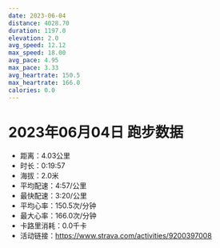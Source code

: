 ```yaml
---
date: 2023-06-04
distance: 4028.70
duration: 1197.0
elevation: 2.0
avg_speed: 12.12
max_speed: 18.00
avg_pace: 4.95
max_pace: 3.33
avg_heartrate: 150.5
max_heartrate: 166.0
calories: 0.0
---
```


# 2023年06月04日 跑步数据

- 距离：4.03公里
- 时长：0:19:57
- 海拔：2.0米
- 平均配速：4:57/公里
- 最快配速：3:20/公里
- 平均心率：150.5次/分钟
- 最大心率：166.0次/分钟
- 卡路里消耗：0.0千卡
- 活动链接：https://www.strava.com/activities/9200397008

